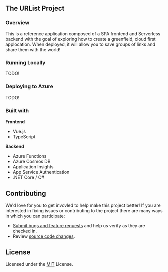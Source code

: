 ## The URList Project

### Overview
This is a reference application composed of a SPA frontend and Serverless backend with the goal of exploring how to create a greenfield, cloud first applocation. When deployed, it will allow you to save groups of links and share them with the world!

### Running Locally
TODO!

### Deploying to Azure
TODO!

### Built with
**Frontend**
* Vue.js
* TypeScript

**Backend**
* Azure Functions
* Azure Cosmos DB
* Application Insights
* App Service Authentication
* .NET Core / C#

## Contributing

We'd love for you to get invovled to help make this project better! If you are interested in fixing issues or contributing to the project there are many ways in which you can participate:
* [Submit bugs and feature requests](https://github.com/burkeholland/linky-link/issues) and help us verify as they are checked in.
* Review [source code changes](https://github.com/burkeholland/linky-link/pulls).

## License

Licensed under the [MIT](LICENSE.txt) License.